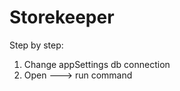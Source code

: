 # Storekeeper

Step by step:
1. Change appSettings db connection
2. Open <Package Manager Console> ---> run <Update-Database> command
